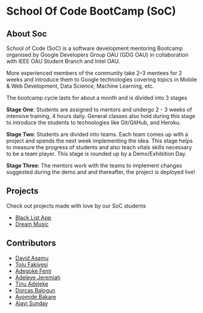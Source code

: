 # School Of Code BootCamp (SoC)
## About Soc
School of Code (SoC) is a software development mentoring Bootcamp organised by Google Developers Group OAU (GDG OAU) in collaboration with IEEE OAU Student Branch and Intel OAU.

More experienced members of the community take 2–3 mentees for 2 weeks and introduce them to Google technologies covering topics in Mobile & Web Development, Data Science, Machine Learning, etc.

The bootcamp cycle lasts for about a month and is divided into 3 stages

**Stage One**: Students are assigned to mentors and undergo 2 - 3 weeks of intensive training, 4 hours daily. General classes also hold during this stage to introduce the students to technologies like Git/GitHub, and Heroku.

**Stage Two**: Students are divided into teams. Each team comes up with a project and spends the next week implementing the idea. This stage helps to measure the progress of students and also teach vitals skills necessary to be a team player. This stage is rounded up by a Demo/Exhibition Day.

**Stage Three**: The mentors work with the teams to implement changes suggested during the demo and and thereafter, the project is deployed live!

## Projects
Check out projects made with love by our SoC students
*  [Black List App](https://blacklistapps.herokuapp.com)
*  [Dream Music](http://doneazy911.000webhostapp.com/)

## Contributors
*  [David Asamu](https://github.com/phvash)
*  [Tolu Fakiyesi](https://github.com/tolufakiyesi)
*  [Adegoke Femi](https://github.com/phemmelliot)
*  [Adeleye Jeremiah](https://github.com/debugjerry)
*  [Tinu Adeleke](#)
*  [Dorcas Balogun](#)
*  [Ayomide Bakare](#)
*  [Ajayi Sunday](#)
